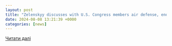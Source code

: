 ```yaml
---
layout: post
title: "Zelenskyy discusses with U.S. Congress members air defense, ending war on fair terms"
date: 2024-08-08 13:21:39 +0000
categories: [news]
---
```


[Читати далі](https://en.interfax.com.ua/news/general/1005636.html)
